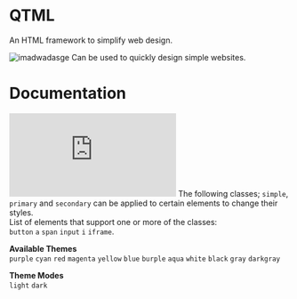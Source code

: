 # QTML
An HTML framework to simplify web design.<br/>

![imadwadasge](https://github.com/alvin677/QTML/assets/112005397/905fe326-9089-416d-bc61-c6e477404428)
Can be used to quickly design simple websites.

# Documentation
![gg](https://github.com/alvin677/QTML/template.html)
The following classes; `simple`, `primary` and `secondary` can be applied to certain elements to change their styles.<br/>
List of elements that support one or more of the classes:<br/>`button` `a` `span` `input` `i` `iframe`.

**Available Themes**<br/>
`purple` `cyan` `red` `magenta` `yellow` `blue` `burple` `aqua` `white` `black` `gray` `darkgray`

**Theme Modes**<br/>
`light` `dark`
